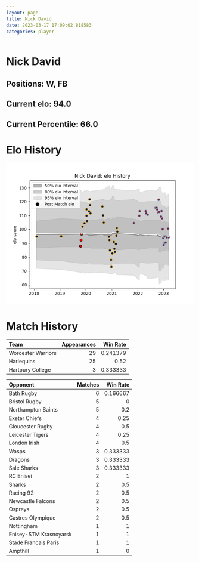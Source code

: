 ```yaml
---  
layout: page  
title: Nick David  
date: 2023-03-17 17:09:02.818583  
categories: player  
---
```

# Nick David

## Positions: W, FB

## Current elo: 94.0

## Current Percentile: 66.0

# Elo History


![elo history](history_NickDavid.png)
# Match History


| Team               |   Appearances |   Win Rate |
|:-------------------|--------------:|-----------:|
| Worcester Warriors |            29 |   0.241379 |
| Harlequins         |            25 |   0.52     |
| Hartpury College   |             3 |   0.333333 |

| Opponent               |   Matches |   Win Rate |
|:-----------------------|----------:|-----------:|
| Bath Rugby             |         6 |   0.166667 |
| Bristol Rugby          |         5 |   0        |
| Northampton Saints     |         5 |   0.2      |
| Exeter Chiefs          |         4 |   0.25     |
| Gloucester Rugby       |         4 |   0.5      |
| Leicester Tigers       |         4 |   0.25     |
| London Irish           |         4 |   0.5      |
| Wasps                  |         3 |   0.333333 |
| Dragons                |         3 |   0.333333 |
| Sale Sharks            |         3 |   0.333333 |
| RC Enisei              |         2 |   1        |
| Sharks                 |         2 |   0.5      |
| Racing 92              |         2 |   0.5      |
| Newcastle Falcons      |         2 |   0.5      |
| Ospreys                |         2 |   0.5      |
| Castres Olympique      |         2 |   0.5      |
| Nottingham             |         1 |   1        |
| Enisey-STM Krasnoyarsk |         1 |   1        |
| Stade Francais Paris   |         1 |   1        |
| Ampthill               |         1 |   0        |